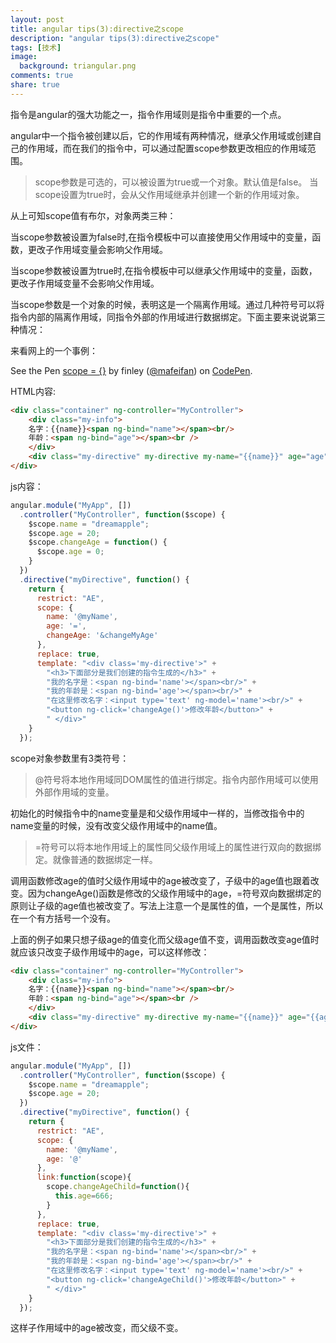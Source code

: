 ```yaml
---
layout: post
title: angular tips(3):directive之scope
description: "angular tips(3):directive之scope"
tags: [技术]
image:
  background: triangular.png
comments: true
share: true
---
```


指令是angular的强大功能之一，指令作用域则是指令中重要的一个点。

<!-- more -->

angular中一个指令被创建以后，它的作用域有两种情况，继承父作用域或创建自己的作用域，而在我们的指令中，可以通过配置scope参数更改相应的作用域范围。

> scope参数是可选的，可以被设置为true或一个对象。默认值是false。
> 当scope设置为true时，会从父作用域继承并创建一个新的作用域对象。

从上可知scope值有布尔，对象两类三种：

当scope参数被设置为false时,在指令模板中可以直接使用父作用域中的变量，函数，更改子作用域变量会影响父作用域。

当scope参数被设置为true时,在指令模板中可以继承父作用域中的变量，函数，更改子作用域变量不会影响父作用域。

当scope参数是一个对象的时候，表明这是一个隔离作用域。通过几种符号可以将指令内部的隔离作用域，同指令外部的作用域进行数据绑定。下面主要来说说第三种情况：

来看网上的一个事例：

<p data-height="330" data-theme-id="20434" data-slug-hash="EyraKX" data-default-tab="result" data-user="mafeifan" data-embed-version="2" data-pen-title="scope = {}" class="codepen">See the Pen <a href="http://codepen.io/mafeifan/pen/EyraKX/">scope = {}</a> by finley (<a href="http://codepen.io/mafeifan">@mafeifan</a>) on <a href="http://codepen.io">CodePen</a>.</p>
<script async src="https://production-assets.codepen.io/assets/embed/ei.js"></script>

HTML内容:

```html
<div class="container" ng-controller="MyController">
    <div class="my-info">
    名字：{{name}}<span ng-bind="name"></span><br/>
    年龄：<span ng-bind="age"></span><br />
    </div>
    <div class="my-directive" my-directive my-name="{{name}}" age="age" change-my-age="changeAge()"></div>
</div>
```

js内容：

```js
angular.module("MyApp", [])
  .controller("MyController", function($scope) {
    $scope.name = "dreamapple";
    $scope.age = 20;
    $scope.changeAge = function() {
      $scope.age = 0;
    }
  })
  .directive("myDirective", function() {
    return {
      restrict: "AE",
      scope: {
        name: '@myName',
        age: '=',
        changeAge: '&changeMyAge'
      },
      replace: true,
      template: "<div class='my-directive'>" +
        "<h3>下面部分是我们创建的指令生成的</h3>" +
        "我的名字是：<span ng-bind='name'></span><br/>" +
        "我的年龄是：<span ng-bind='age'></span><br/>" +
        "在这里修改名字：<input type='text' ng-model='name'><br/>" +
        "<button ng-click='changeAge()'>修改年龄</button>" +
        " </div>"
    }
  });
```

scope对象参数里有3类符号：

> @符号将本地作用域同DOM属性的值进行绑定。指令内部作用域可以使用外部作用域的变量。

初始化的时候指令中的name变量是和父级作用域中一样的，当修改指令中的name变量的时候，没有改变父级作用域中的name值。

> =符号可以将本地作用域上的属性同父级作用域上的属性进行双向的数据绑定。就像普通的数据绑定一样。

调用函数修改age的值时父级作用域中的age被改变了，子级中的age值也跟着改变。因为changeAge()函数是修改的父级作用域中的age，=符号双向数据绑定的原则让子级的age值也被改变了。写法上注意一个是属性的值，一个是属性，所以在一个有方括号一个没有。

上面的例子如果只想子级age的值变化而父级age值不变，调用函数改变age值时就应该只改变子级作用域中的age，可以这样修改：

```html
<div class="container" ng-controller="MyController">
    <div class="my-info">
    名字：{{name}}<span ng-bind="name"></span><br/>
    年龄：<span ng-bind="age"></span><br />
    </div>
    <div class="my-directive" my-directive my-name="{{name}}" age="{{age}}" change-my-age="changeAge()"></div>
</div>
```

js文件：

```js
angular.module("MyApp", [])
  .controller("MyController", function($scope) {
    $scope.name = "dreamapple";
    $scope.age = 20;
  })
  .directive("myDirective", function() {
    return {
      restrict: "AE",
      scope: {
        name: '@myName',
        age: '@'
      }, 
      link:function(scope){
        scope.changeAgeChild=function(){
          this.age=666;
        }
      },
      replace: true,
      template: "<div class='my-directive'>" +
        "<h3>下面部分是我们创建的指令生成的</h3>" +
        "我的名字是：<span ng-bind='name'></span><br/>" +
        "我的年龄是：<span ng-bind='age'></span><br/>" +
        "在这里修改名字：<input type='text' ng-model='name'><br/>" +
        "<button ng-click='changeAgeChild()'>修改年龄</button>" +
        " </div>"
    }
  });
```

这样子作用域中的age被改变，而父级不变。
